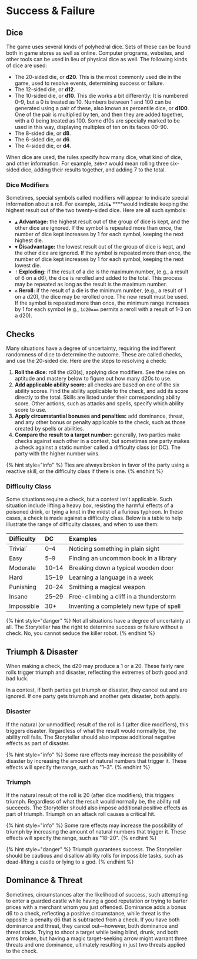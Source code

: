 # Success & Failure

## Dice

The game uses several kinds of polyhedral dice. Sets of these can be found both in game stores as well as online. Computer programs, websites, and other tools can be used in lieu of physical dice as well. The following kinds of dice are used:

* The 20-sided die, or **d20**. This is the most commonly used die in the game, used to resolve events, determining success or failure.
* The 12-sided die, or **d12**.
* The 10-sided die, or **d10**. This die works a bit differently: It is numbered 0–9, but a 0 is treated as 10. Numbers between 1 and 100 can be generated using a pair of these, also known as percentile dice, or **d100**. One of the pair is multiplied by ten, and then they are added together, with a 0 being treated as 100. Some d10s are specially marked to be used in this way, displaying multiples of ten on its faces 00–90.
* The 8-sided die, or **d8**.
* The 6-sided die, or **d6**.
* The 4-sided die, or **d4**.

When dice are used, the rules specify how many dice, what kind of dice, and other information. For example, `3d6+7` would mean rolling three six-sided dice, adding their results together, and adding 7 to the total.

### Dice Modifiers

Sometimes, special symbols called modifiers will appear to indicate special information about a roll. For example, `2d20▲` ****would indicate keeping the highest result out of the two twenty-sided dice. Here are all such symbols:

* `▲` **Advantage:** the highest result out of the group of dice is kept, and the other dice are ignored. If the symbol is repeated more than once, the number of dice kept increases by 1 for each symbol, keeping the next highest die.
* `▼` **Disadvantage:** the lowest result out of the group of dice is kept, and the other dice are ignored. If the symbol is repeated more than once, the number of dice kept increases by 1 for each symbol, keeping the next lowest die.
* `!` **Exploding:** if the result of a die is the maximum number, \(e.g., a result of 6 on a d6\), the dice is rerolled and added to the total. This process may be repeated as long as the result is the maximum number.
* `♻` **Reroll:** if the result of a die is the minimum number, \(e.g., a result of 1 on a d20\), the dice may be rerolled once. The new result must be used. If the symbol is repeated more than once, the minimum range increases by 1 for each symbol \(e.g., `1d20♻♻♻` permits a reroll with a result of 1–3 on a d20\).

## Checks

Many situations have a degree of uncertainty, requiring the indifferent randomness of dice to determine the outcome. These are called checks, and use the 20-sided die. Here are the steps to resolving a check:

1. **Roll the dice:** roll the d20\(s\), applying dice modifiers. See the rules on aptitude and mastery below to figure out how many d20s to use.
2. **Add applicable ability score:** all checks are based on one of the six ability scores. Find the ability applicable to the check, and add its score directly to the total. Skills are listed under their corresponding ability score. Other actions, such as attacks and spells, specify which ability score to use.
3. **Apply circumstantial bonuses and penalties:** add dominance, threat, and any other bonus or penalty applicable to the check, such as those created by spells or abilities.
4. **Compare the result to a target number:** generally, two parties make checks against each other in a contest, but sometimes one party makes a check against a static number called a difficulty class \(or DC\). The party with the higher number wins.

{% hint style="info" %}
Ties are always broken in favor of the party using a reactive skill, or the difficulty class if there is one.
{% endhint %}

### Difficulty Class

Some situations require a check, but a contest isn't applicable. Such situation include lifting a heavy box, resisting the harmful effects of a poisoned drink, or tying a knot in the midst of a furious typhoon. In these cases, a check is made against a difficulty class. Below is a table to help illustrate the range of difficulty classes, and when to use them:

| Difficulty | DC | Examples |
| :--- | :--- | :--- |
| Trivial\` | 0–4 | Noticing something in plain sight |
| Easy | 5–9 | Finding an uncommon book in a library |
| Moderate | 10–14 | Breaking down a typical wooden door |
| Hard | 15–19 | Learning a language in a week |
| Punishing | 20–24 | Smithing a magical weapon |
| Insane | 25–29 | Free-climbing a cliff in a thunderstorm |
| Impossible | 30+ | Inventing a completely new type of spell |

{% hint style="danger" %}
Not all situations have a degree of uncertainty at all. The Storyteller has the right to determine success or failure without a check. No, you cannot seduce the killer robot.
{% endhint %}

## Triumph & Disaster

When making a check, the d20 may produce a 1 or a 20. These fairly rare rolls trigger triumph and disaster, reflecting the extremes of both good and bad luck.

In a contest, if both parties get triumph or disaster, they cancel out and are ignored. If one party gets triumph and another gets disaster, both apply.

### Disaster

If the natural \(or unmodified\) result of the roll is 1 \(after dice modifiers\), this triggers disaster. Regardless of what the result would normally be, the ability roll fails. The Storyteller should also impose additional negative effects as part of disaster.

{% hint style="info" %}
Some rare effects may increase the possibility of disaster by increasing the amount of natural numbers that trigger it. These effects will specify the range, such as "1–3".
{% endhint %}

### Triumph

If the natural result of the roll is 20 \(after dice modifiers\), this triggers triumph. Regardless of what the result would normally be, the ability roll succeeds. The Storyteller should also impose additional positive effects as part of triumph. Triumph on an attack roll causes a critical hit.

{% hint style="info" %}
Some rare effects may increase the possibility of triumph by increasing the amount of natural numbers that trigger it. These effects will specify the range, such as "18–20".
{% endhint %}

{% hint style="danger" %}
Triumph guarantees success. The Storyteller should be cautious and disallow ability rolls for impossible tasks, such as dead-lifting a castle or lying to a god.
{% endhint %}

## Dominance & Threat

Sometimes, circumstances alter the likelihood of success, such attempting to enter a guarded castle while having a good reputation or trying to barter prices with a merchant whom you just offended. Dominance adds a bonus d6 to a check, reflecting a positive circumstance, while threat is the opposite: a penalty d6 that is subtracted from a check. If you have both dominance and threat, they cancel out—however, both dominance and threat stack. Trying to shoot a target while being blind, drunk, and both arms broken, but having a magic target-seeking arrow might warrant three threats and one dominance, ultimately resulting in just two threats applied to the check.

